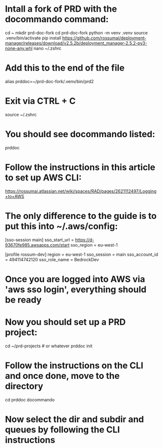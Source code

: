 # Intall a fork of PRD with the docommando command:
cd ~
mkdir prd-doc-fork
cd prd-doc-fork
python -m venv .venv
source .venv/bin/activate
pip install https://github.com/rossumai/deployment-manager/releases/download/v2.5.2b/deployment_manager-2.5.2-py3-none-any.whl
nano ~/.zshrc
# Add this to the end of the file
alias prddoc=~/prd-doc-fork/.venv/bin/prd2
# Exit via CTRL + C
source ~/.zshrc
# You should see docommando listed:
prddoc

# Follow the instructions in this article to set up AWS CLI:
https://rossumai.atlassian.net/wiki/spaces/RAD/pages/2621112497/Logging+to+AWS
# The only difference to the guide is to put this into ~/.aws/config:
[sso-session main]
sso_start_url = https://d-93670fe985.awsapps.com/start
sso_region = eu-west-1

[profile rossum-dev]
region = eu-west-1
sso_session = main
sso_account_id = 494114742120
sso_role_name = BedrockDev

# Once you are logged into AWS via 'aws sso login', everything should be ready
# Now you should set up a PRD project:
cd ~/prd-projects # or whatever
prddoc init <my-project-name>
# Follow the instructions on the CLI and once done, move to the directory
cd <my-project-name>
prddoc docommando
# Now select the dir and subdir and queues by following the CLI instructions
